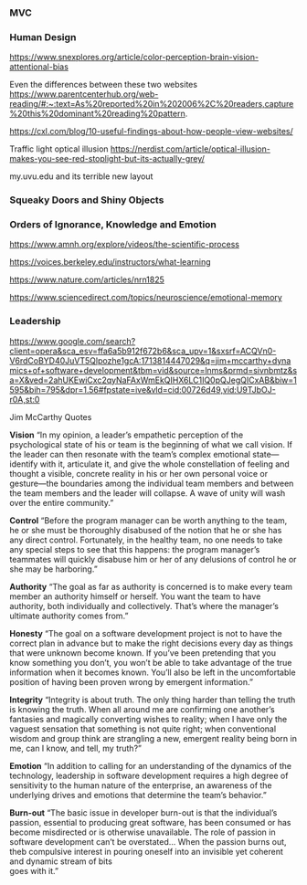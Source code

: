 ### MVC

### Human Design

https://www.snexplores.org/article/color-perception-brain-vision-attentional-bias

Even the differences between these two websites
https://www.parentcenterhub.org/web-reading/#:~:text=As%20reported%20in%202006%2C%20readers,capture%20this%20dominant%20reading%20pattern.

https://cxl.com/blog/10-useful-findings-about-how-people-view-websites/

Traffic light optical illusion
https://nerdist.com/article/optical-illusion-makes-you-see-red-stoplight-but-its-actually-grey/

my.uvu.edu and its terrible new layout

### Squeaky Doors and Shiny Objects
### Orders of Ignorance, Knowledge and Emotion

https://www.amnh.org/explore/videos/the-scientific-process

https://voices.berkeley.edu/instructors/what-learning

https://www.nature.com/articles/nrn1825

https://www.sciencedirect.com/topics/neuroscience/emotional-memory
### Leadership

https://www.google.com/search?client=opera&sca_esv=ffa6a5b912f672b6&sca_upv=1&sxsrf=ACQVn0-V6rdCoBYD40JuVT5Qlpozhe1gcA:1713814447029&q=jim+mccarthy+dynamics+of+software+development&tbm=vid&source=lnms&prmd=sivnbmtz&sa=X&ved=2ahUKEwiCxc2qyNaFAxWmEkQIHX6LC1IQ0pQJegQICxAB&biw=1595&bih=795&dpr=1.56#fpstate=ive&vld=cid:00726d49,vid:U9TJbOJ-r0A,st:0

Jim McCarthy Quotes

**Vision**
“In my opinion, a leader’s empathetic perception of the psychological state of his or team is the beginning of what we call vision. If the leader can then resonate with the team’s complex emotional state—identify with it, articulate it, and give the whole constellation of feeling and thought a visible, concrete reality in his or her own personal voice or gesture—the boundaries among the individual team members and between the team members and the leader will collapse. A wave of unity will wash over the entire community.”

**Control**
“Before the program manager can be worth anything to the team, he or she must be thoroughly disabused of the notion that he or she has any direct control. Fortunately, in the healthy team, no one needs to take any special steps to see that this happens: the program manager’s teammates will quickly disabuse him or her of any delusions of control he or she may be harboring.”

**Authority**
“The goal as far as authority is concerned is to make every team member an authority himself or herself. You want the team to have authority, both individually and collectively. That’s where the manager’s ultimate authority comes from.”

**Honesty**
“The goal on a software development project is not to have the correct plan in advance but to make the right decisions every day as things that were unknown become known. If you’ve been pretending that you know something you don’t, you won’t be able to take advantage of the true information when it becomes known. You’ll also be left in the uncomfortable position of having been proven wrong by emergent information.”

**Integrity**
“Integrity is about truth. The only thing harder than telling the truth is knowing the truth. When all around me are confirming one another’s fantasies and magically converting wishes to reality; when I have only the vaguest sensation that something is not quite right; when conventional wisdom and group think are strangling a new, emergent reality being born in me, can I know, and tell, my truth?”

**Emotion**
“In addition to calling for an understanding of the dynamics of the technology, leadership in software development requires a high degree of sensitivity to the human nature of the enterprise, an awareness of the underlying drives and emotions that determine the team’s behavior.”

**Burn-out**
“The basic issue in developer burn-out is that the individual’s passion, essential to producing great software, has been consumed or has become misdirected or is otherwise unavailable. The role of passion in software development can’t be overstated... When the passion burns out, theb compulsive interest in pouring oneself into an invisible yet coherent and dynamic stream of bits  
goes with it.”
